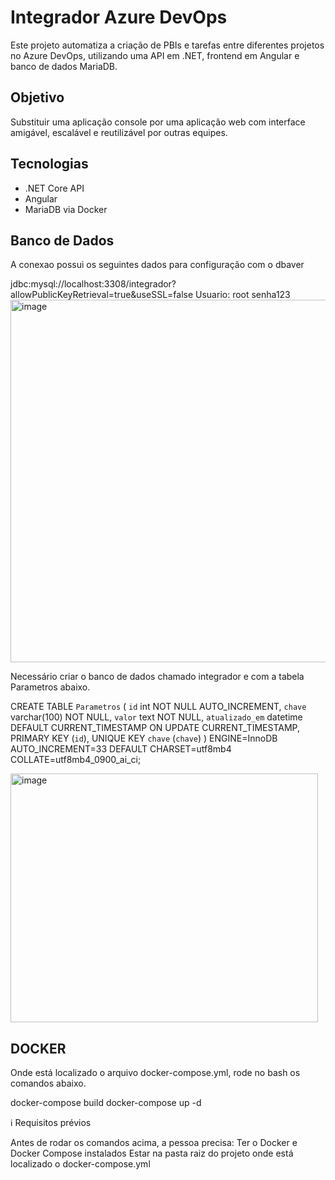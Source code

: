 # Integrador Azure DevOps

Este projeto automatiza a criação de PBIs e tarefas entre diferentes projetos no Azure DevOps, utilizando uma API em .NET, frontend em Angular e banco de dados MariaDB.

## Objetivo

Substituir uma aplicação console por uma aplicação web com interface amigável, escalável e reutilizável por outras equipes.

## Tecnologias
- .NET Core API
- Angular
- MariaDB via Docker

## Banco de Dados

A conexao possui os seguintes dados para configuração com o dbaver

jdbc:mysql://localhost:3308/integrador?allowPublicKeyRetrieval=true&useSSL=false
Usuario: root
senha123
<img width="590" height="580" alt="image" src="https://github.com/user-attachments/assets/e46b0fc5-0eb3-4f3f-a1b6-e53b1c918af2" />

Necessário criar o banco de dados chamado integrador e com a tabela Parametros abaixo.

CREATE TABLE `Parametros` (
  `id` int NOT NULL AUTO_INCREMENT,
  `chave` varchar(100) NOT NULL,
  `valor` text NOT NULL,
  `atualizado_em` datetime DEFAULT CURRENT_TIMESTAMP ON UPDATE CURRENT_TIMESTAMP,
  PRIMARY KEY (`id`),
  UNIQUE KEY `chave` (`chave`)
) ENGINE=InnoDB AUTO_INCREMENT=33 DEFAULT CHARSET=utf8mb4 COLLATE=utf8mb4_0900_ai_ci;


<img width="492" height="398" alt="image" src="https://github.com/user-attachments/assets/413df7d0-c00e-4e25-b618-56110391e855" />



## DOCKER

Onde está localizado o arquivo docker-compose.yml, rode no bash os comandos abaixo.

docker-compose build
docker-compose up -d

ℹ️ Requisitos prévios

Antes de rodar os comandos acima, a pessoa precisa:
Ter o Docker e Docker Compose instalados
Estar na pasta raiz do projeto onde está localizado o docker-compose.yml
